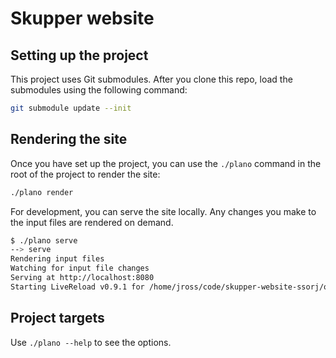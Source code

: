 # Skupper website

## Setting up the project

This project uses Git submodules.  After you clone this repo, load the
submodules using the following command:

```sh
git submodule update --init
```

## Rendering the site

Once you have set up the project, you can use the `./plano` command in
the root of the project to render the site:

```sh
./plano render
```

For development, you can serve the site locally.  Any changes you make
to the input files are rendered on demand.

```sh
$ ./plano serve
--> serve
Rendering input files
Watching for input file changes
Serving at http://localhost:8080
Starting LiveReload v0.9.1 for /home/jross/code/skupper-website-ssorj/output on port 35729.
```

## Project targets

Use `./plano --help` to see the options.
